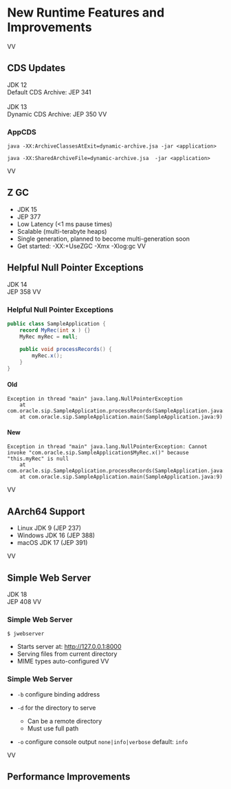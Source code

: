 # New Runtime Features and Improvements
VV
## CDS Updates
JDK 12<br/>
Default CDS Archive: JEP 341<br/>
<br/>
JDK 13 <br/>
Dynamic CDS Archive: JEP 350
VV

### AppCDS

```
java -XX:ArchiveClassesAtExit=dynamic-archive.jsa -jar <application>

java -XX:SharedArchiveFile=dynamic-archive.jsa  -jar <application>
```
VV
## Z GC
* JDK 15 
* JEP 377
* Low Latency (<1 ms pause times)
* Scalable (multi-terabyte heaps)
* Single generation, planned to become multi-generation soon
* Get started: -XX:+UseZGC -Xmx<size> -Xlog:gc
VV

## Helpful Null Pointer Exceptions
JDK 14 <br/>
JEP 358
VV

### Helpful Null Pointer Exceptions

```java
public class SampleApplication {
	record MyRec(int x ) {}
	MyRec myRec = null;
	
	public void processRecords() {
		myRec.x();
	}
}
```

#### Old
```
Exception in thread "main" java.lang.NullPointerException
	at com.oracle.sip.SampleApplication.processRecords(SampleApplication.java:14)
	at com.oracle.sip.SampleApplication.main(SampleApplication.java:9)
```

#### New
```
Exception in thread "main" java.lang.NullPointerException: Cannot invoke "com.oracle.sip.SampleApplication$MyRec.x()" because "this.myRec" is null
	at com.oracle.sip.SampleApplication.processRecords(SampleApplication.java:14)
	at com.oracle.sip.SampleApplication.main(SampleApplication.java:9)
```
VV

## AArch64 Support

* Linux JDK 9 (JEP 237)
* Windows JDK 16 (JEP 388)
* macOS JDK 17 (JEP 391)

VV
## Simple Web Server

JDK 18 <br/>
JEP 408
VV

### Simple Web Server

```
$ jwebserver
```

* Starts server at: http://127.0.0.1:8000
* Serving files from current directory
* MIME types auto-configured
VV
### Simple Web Server

* `-b` configure binding address

* `-d` for the directory to serve
	* Can be a remote directory	
	* Must use full path

* `-o` configure console output `none|info|verbose` default: `info`

VV
## Performance Improvements